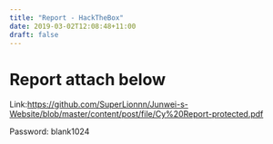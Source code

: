 ```yaml
---
title: "Report - HackTheBox"
date: 2019-03-02T12:08:48+11:00
draft: false
---
```


# Report attach below

Link:<https://github.com/SuperLionnn/Junwei-s-Website/blob/master/content/post/file/Cy%20Report-protected.pdf>

Password: blank1024